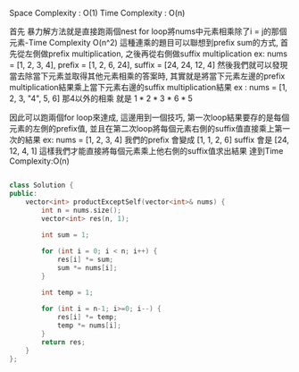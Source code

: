 
Space Complexity : O(1)
Time Complexity : O(n)

首先 暴力解方法就是直接跑兩個nest for loop將nums中元素相乘除了i = j的那個元素-Time Complexity O(n^2)
這種連乘的題目可以聯想到prefix sum的方式, 首先從左側做prefix multiplication, 之後再從右側做suffix multiplication
ex: nums = [1, 2, 3, 4], prefix = [1, 2, 6, 24], suffix = [24, 24, 12, 4]
然後我們就可以發現當去除當下元素並取得其他元素相乘的答案時, 其實就是將當下元素左邊的prefix multiplication結果乘上當下元素右邊的suffix multiplication結果
ex : nums = [1, 2, 3, "4", 5, 6]  那4以外的相乘 就是 $1*2*3$ * $6*5$ 

因此可以跑兩個for loop來達成, 這邊用到一個技巧, 第一次loop結果要存的是每個元素的左側的prefix值, 並且在第二次loop將每個元素右側的suffix值直接乘上第一次的結果
ex: nums = [1, 2, 3, 4]  我們的prefix 會變成 [1, 1, 2, 6] suffix 會是 [24, 12, 4, 1]
這樣我們才能直接將每個元素乘上他右側的suffix值求出結果 達到Time Complexity:O(n)

```c++

class Solution {
public:
    vector<int> productExceptSelf(vector<int>& nums) {
        int n = nums.size();
        vector<int> res(n, 1);
        
        int sum = 1;

        for (int i = 0; i < n; i++) {
            res[i] *= sum;
            sum *= nums[i];
        }

        int temp = 1;
        
        for (int i = n-1; i>=0; i--) {
            res[i] *= temp;
            temp *= nums[i];
        }
        return res;
    }
};

```
